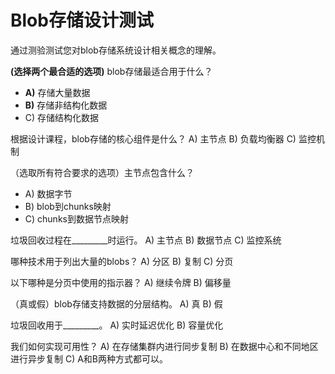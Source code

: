 # Blob存储设计测试

通过测验测试您对blob存储系统设计相关概念的理解。

**(选择两个最合适的选项)**
blob存储最适合用于什么？
- **A)** 存储大量数据
- **B)** 存储非结构化数据
- C) 存储结构化数据

根据设计课程，blob存储的核心组件是什么？
A) 主节点
B) 负载均衡器
C) 监控机制

（选取所有符合要求的选项）主节点包含什么？
- A) 数据字节
- B) blob到chunks映射
- C) chunks到数据节点映射

垃圾回收过程在_________时运行。
A) 主节点
B) 数据节点
C) 监控系统

哪种技术用于列出大量的blobs？
A) 分区
B) 复制
C) 分页

以下哪种是分页中使用的指示器？
A) 继续令牌
B) 偏移量

（真或假）blob存储支持数据的分层结构。
A) 真
B) 假

垃圾回收用于_________。
A) 实时延迟优化
B) 容量优化

我们如何实现可用性？
A) 在存储集群内进行同步复制
B) 在数据中心和不同地区进行异步复制
C) A和B两种方式都可以。